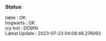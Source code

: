 ### Status


table : OK  
hogwarts : OK  
icy-bot : DOWN  
Latest Update : 2023-07-23 04:08:46.276093
